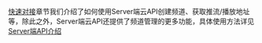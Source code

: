 [快速对接](http://tce.fsphere.cn/doc/product/267/4698)章节我们介绍了如何使用Server端云API创建频道、获取推流/播放地址等，除此之外，Server端云API还提供了频道管理的更多功能，具体使用方法详见[Server端API介绍](http://tce.fsphere.cn/doc/api/258/4703)
